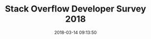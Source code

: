 ---
date: 2018-03-14 09:13:50
link:
  source: pocket
  source_url: https://getpocket.com
  text: Stack Overflow Developer Survey 2018
  url: https://insights.stackoverflow.com/survey/2018/?utm_source=Iterable&utm_medium=email&utm_campaign=dev-survey-2018-promotion
slug: stack-overflow-developer-survey-2018
source: pocket
title: Stack Overflow Developer Survey 2018
syndicated:
- type: twitter
  url: https://twitter.com/roytang/statuses/973851784673398784/
---